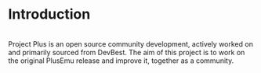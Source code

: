 <h1>Introduction</h1><br/>
Project Plus is an open source community development, actively worked on and primarily sourced from DevBest. The aim of this project is to work on the original PlusEmu release and improve it, together as a community.